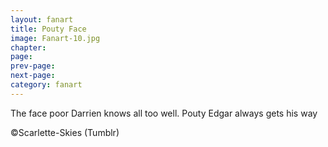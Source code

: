 ```yaml
---
layout: fanart
title: Pouty Face
image: Fanart-10.jpg
chapter: 
page: 
prev-page:
next-page: 
category: fanart
---
```

The face poor Darrien knows all too well. Pouty Edgar always gets his way

©Scarlette-Skies (Tumblr)